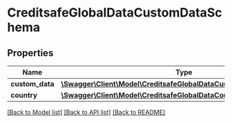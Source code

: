 # CreditsafeGlobalDataCustomDataSchema

## Properties
Name | Type | Description | Notes
------------ | ------------- | ------------- | -------------
**custom_data** | [**\Swagger\Client\Model\CreditsafeGlobalDataCustomDataEntrySchema[]**](CreditsafeGlobalDataCustomDataEntrySchema.md) |  | [optional] 
**country** | [**\Swagger\Client\Model\CreditsafeGlobalDataCountryCode**](CreditsafeGlobalDataCountryCode.md) |  | [optional] 

[[Back to Model list]](../../README.md#documentation-for-models) [[Back to API list]](../../README.md#documentation-for-api-endpoints) [[Back to README]](../../README.md)


